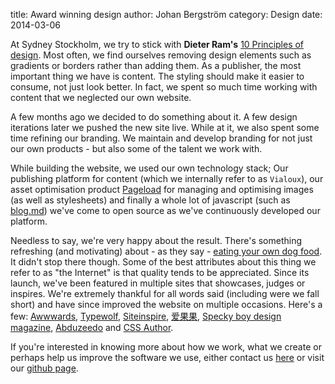 title: Award winning design
author: Johan Bergström
category: Design
date: 2014-03-06

At Sydney Stockholm, we try to stick with **Dieter Ram's**
[10 Principles of design][1]. Most often, we find ourselves removing design
elements such as gradients or borders rather than adding them. As a publisher,
the most important thing we have is content. The styling should make it easier
to consume, not just look better. In fact, we spent so much time working with
content that we neglected our own website.

A few months ago we decided to do something about it. A few design iterations
later we pushed the new site live. While at it, we also spent some time refining
our branding. We maintain and develop branding for not just our own products -
but also some of the talent we work with.

While building the website, we used our own technology stack; Our publishing
platform for content (which we internally refer to as `Vialoux`), our asset
optimisation product [Pageload][3] for managing and optimising images (as well as
stylesheets) and finally a whole lot of javascript (such as [blog.md][4]) we've
come to open source as we've continuously developed our platform.

Needless to say, we're very happy about the result. There's something refreshing
(and motivating) about - as they say - [eating your own dog food][2]. It didn't
stop there though. Some of the best attributes about this thing we refer to as
"the Internet" is that quality tends to be appreciated. Since its launch, we've
been featured in multiple sites that showcases, judges or inspires. We're
extremely thankful for all words said (including were we fall short) and have
since improved the website on multiple occasions. Here's a few: [Awwwards][5],
[Typewolf][6], [Siteinspire][7], [爱果果][8], [Specky boy design magazine][9],
[Abduzeedo][10] and [CSS Author][11].

If you're interested in knowing more about how we work, what we create or
perhaps help us improve the software we use, either contact us [here][12] or
visit our [github page][13].

[1]: http://en.wikipedia.org/wiki/Dieter_Rams#Dieter_Rams:_ten_principles_for_good_design
[2]: http://en.wikipedia.org/wiki/Eating_your_own_dog_food
[3]: http://www.pageload.io
[4]: https://github.com/sydneystockholm/blog.md
[5]: http://www.awwwards.com/web-design-awards/sydney-stockholm
[6]: http://www.typewolf.com/site-of-the-day/sydney-stockholm
[7]: http://www.siteinspire.com/websites/4164-sydney-stockholm
[8]: http://www.iguoguo.net/2014/41790.html
[9]: http://speckyboy.com/2014/02/01/weekly-web-mobile-creativity-n-50/
[10]: http://abduzeedo.com/sites-week-paramore-village-foogi-and-more
[11]: http://www.cssauthor.com/daily-web-design-development-inspirations-276/
[12]: http://www.sydneystockholm.com.au/contact
[13]: https://github.com/sydneystockholm/